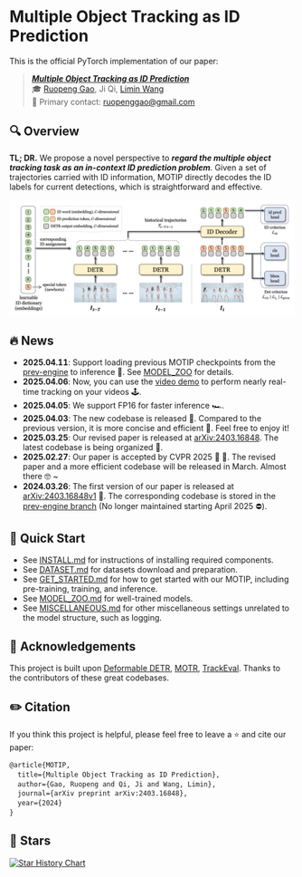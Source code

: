 # Multiple Object Tracking as ID Prediction

This is the official PyTorch implementation of our paper:

> ***[Multiple Object Tracking as ID Prediction](https://arxiv.org/abs/2403.16848)*** <br>
> :mortar_board: [Ruopeng Gao](https://ruopenggao.com/), Ji Qi, [Limin Wang](https://wanglimin.github.io/) <br>
> :e-mail: Primary contact: ruopenggao@gmail.com

## :mag: Overview

**TL; DR.** We propose a novel perspective to ***regard the multiple object tracking task as an in-context ID prediction problem***. Given a set of trajectories carried with ID information, MOTIP directly decodes the ID labels for current detections, which is straightforward and effective.

![Overview](./assets/overview.png)


## :fire: News

- <span style="font-variant-numeric: tabular-nums;">**2025.04.11**</span>: Support loading previous MOTIP checkpoints from the [prev-engine](https://github.com/MCG-NJU/MOTIP/tree/prev-engine) to inference :floppy_disk:. See [MODEL_ZOO](./docs/MODEL_ZOO.md) for details.
- <span style="font-variant-numeric: tabular-nums;">**2025.04.06**</span>: Now, you can use the [video demo](./demo/video_process.ipynb) to perform nearly real-time tracking on your videos :joystick:.
- <span style="font-variant-numeric: tabular-nums;">**2025.04.05**</span>: We support FP16 for faster inference :racing_car:.
- <span style="font-variant-numeric: tabular-nums;">**2025.04.03**</span>: The new codebase is released :tada:. Compared to the previous version, it is more concise and efficient :rocket:. Feel free to enjoy it!
- <span style="font-variant-numeric: tabular-nums;">**2025.03.25**</span>: Our revised paper is released at [arXiv:2403.16848](https://arxiv.org/abs/2403.16848). The latest codebase is being organized :construction:.
- <span style="font-variant-numeric: tabular-nums;">**2025.02.27**</span>: Our paper is accepted by CVPR 2025 :tada: :tada:. The revised paper and a more efficient codebase will be released in March. Almost there :nerd_face: ~
- <span style="font-variant-numeric: tabular-nums;">**2024.03.26**</span>: The first version of our paper is released at [arXiv:2403.16848v1](https://arxiv.org/abs/2403.16848v1) :pushpin:. The corresponding codebase is stored in the [prev-engine branch](https://github.com/MCG-NJU/MOTIP/tree/prev-engine) (No longer maintained starting April 2025 :no_entry:).

## :dash: Quick Start

- See [INSTALL.md](./docs/INSTALL.md) for instructions of installing required components.
- See [DATASET.md](./docs/DATASET.md) for datasets download and preparation.
- See [GET_STARTED.md](./docs/GET_STARTED.md) for how to get started with our MOTIP, including pre-training, training, and inference.
- See [MODEL_ZOO.md](./docs/MODEL_ZOO.md) for well-trained models.
- See [MISCELLANEOUS.md](./docs/MISCELLANEOUS.md) for other miscellaneous settings unrelated to the model structure, such as logging.

## :bouquet: Acknowledgements

This project is built upon [Deformable DETR](https://github.com/fundamentalvision/Deformable-DETR), [MOTR](https://github.com/megvii-research/MOTR), [TrackEval](https://github.com/JonathonLuiten/TrackEval). Thanks to the contributors of these great codebases.

## :pencil2: Citation

If you think this project is helpful, please feel free to leave a :star: and cite our paper:

```tex
@article{MOTIP,
  title={Multiple Object Tracking as ID Prediction},
  author={Gao, Ruopeng and Qi, Ji and Wang, Limin},
  journal={arXiv preprint arXiv:2403.16848},
  year={2024}
}
```

## :star2: Stars

[![Star History Chart](https://api.star-history.com/svg?repos=MCG-NJU/MOTIP&type=Date)](https://star-history.com/#MCG-NJU/MOTIP&Date)
